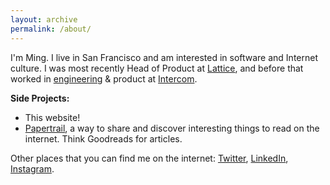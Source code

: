 ```yaml
---
layout: archive
permalink: /about/
---
```



I'm Ming. I live in San Francisco and am interested in software and Internet culture. I was most recently Head of Product at [Lattice](https://www.lattice.com), and before that worked in [engineering](https://www.youtube.com/watch?v=iiHlVVLOW2w) & product at [Intercom](https://www.intercom.com).

**Side Projects:**
- This website!  
- [Papertrail](https://www.papertrail.cc), a way to share and discover interesting things to read on the internet. Think Goodreads for articles.

Other places that you can find me on the internet: [Twitter](https://www.twitter.com/ming), [LinkedIn](https://www.linkedin.com/in/minglu1), [Instagram](https://www.instagram.com/m1nglu).
